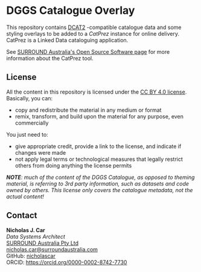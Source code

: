 # DGGS Catalogue Overlay
This repository contains [DCAT2](https://www.w3.org/TR/vocab-dcat/) -compatible catalogue data and some styling overlays to be added to a *CatPrez* instance for online delivery. CatPrez is a Linked Data cataloguing application. 

See [SURROUND Australia's Open Source Software page](https://surroundaustralia.com/os) for more information about the CatPrez tool.

## License
All the content in this repository is licensed under the [CC BY 4.0 license](https://creativecommons.org/licenses/by/4.0/). Basically, you can:

* copy and redistribute the material in any medium or format 
* remix, transform, and build upon the material for any purpose, even commercially

You just need to:

* give appropriate credit, provide a link to the license, and indicate if changes were made
* not apply legal terms or technological measures that legally restrict others from doing anything the license permits

***NOTE**: much of the content of the DGGS Catalogue, as opposed to theming material, is referring to 3rd party information, such as datasets and code owned by others. This license only covers the catalogue metadata, not the actual content!*


## Contact
**Nicholas J. Car**  
*Data Systems Architect*  
[SURROUND Australia Pty Ltd](https://surroundaustralia.com)  
<nicholas.car@surroundaustralia.com>  
GitHub: [nicholascar](https://github.com/nicholascar)  
ORCID: <https://orcid.org/0000-0002-8742-7730>  